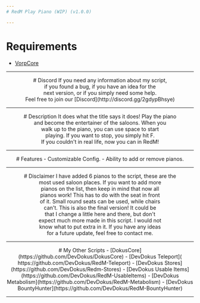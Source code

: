 ```yaml
---
# RedM Play Piano (WIP) (v1.0.0)

---
```


# Requirements
- [VorpCore](https://github.com/VORPCORE/VORP-Core)

---
<p align="center">
# Discord
If you need any information about my script,<br>
if you found a bug, if you have an idea for the <br>
next version, or if you simply need some help.<br>
Feel free to join our [Discord](http://discord.gg/2gdypBhsye)
</p>


---
<p align="center">
# Description
It does what the title says it does! Play the piano<br>
and become the entertainer of the saloons. When you<br>
walk up to the piano, you can use space to start<br>
playing. If you want to stop, you simply hit F.<br>
If you couldn't in real life, now you can in RedM!
</p>

---
<p align="center">
# Features
- Customizable Config.
- Ability to add or remove pianos.
</p>

---
<p align="center">
# Disclaimer
I have added 6 pianos to the script, these are the<br>
most used saloon places. If you want to add more<br>
pianos on the list, then keep in mind that now all<br>
pianos work! This has to do with the seat in front<br>
of it. Small round seats can be used, while chairs<br>
can't. This is also the final version! It could be<br>
that I change a little here and there, but don't<br>
expect much more made in this script. I would not<br>
know what to put extra in it. If you have any ideas<br>
for a future update, feel free to contact me.
</p>

---
<p align="center">
# My Other Scripts
- [DokusCore](https://github.com/DevDokus/DokusCore)
  - [DevDokus Teleport]( https://github.com/DevDokus/RedM-Teleport)
  - [DevDokus Stores](https://github.com/DevDokus/Redm-Stores)
  - [DevDokus Usable Items](https://github.com/DevDokus/RedM-UsableItems)
  - [DevDokus Metabolism](https://github.com/DevDokus/RedM-Metabolism)
  - [DevDokus BountyHunter](https://github.com/DevDokus/RedM-BountyHunter)
</p>

---
